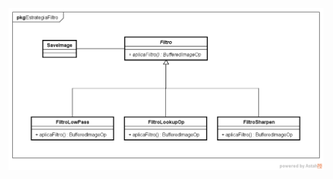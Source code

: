 ![](https://github.com/julianayuri/POO2/blob/master/StrategyFiltroImagem/src/strategy/EstrategiaFiltro.png)
